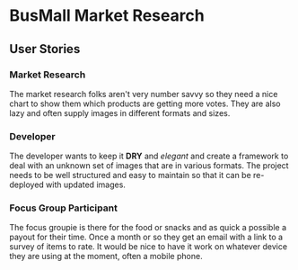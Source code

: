 # BusMall Market Research


## User Stories
### Market Research
The market research folks aren't very number savvy so they need a nice chart to show them which products are getting more votes. They are also lazy and often supply images in different formats and sizes. 

### Developer
The developer wants to keep it **DRY** and *elegant* and create a framework to deal with an unknown set of images that are in various formats. The project needs to be well structured and easy to maintain so that it can be re-deployed with updated images. 

### Focus Group Participant
The focus groupie is there for the food or snacks and as quick a possible a payout for their time. Once a month or so they get an email with a link to a survey of items to rate. It would be nice to have it work on whatever device they are using at the moment, often a mobile phone. 